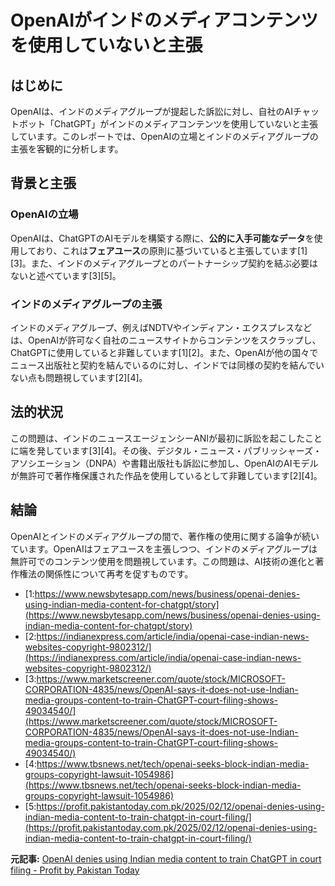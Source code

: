 # OpenAIがインドのメディアコンテンツを使用していないと主張

## はじめに

OpenAIは、インドのメディアグループが提起した訴訟に対し、自社のAIチャットボット「ChatGPT」がインドのメディアコンテンツを使用していないと主張しています。このレポートでは、OpenAIの立場とインドのメディアグループの主張を客観的に分析します。

## 背景と主張

### OpenAIの立場

OpenAIは、ChatGPTのAIモデルを構築する際に、**公的に入手可能なデータ**を使用しており、これは**フェアユース**の原則に基づいていると主張しています[1][3]。また、インドのメディアグループとのパートナーシップ契約を結ぶ必要はないと述べています[3][5]。

### インドのメディアグループの主張

インドのメディアグループ、例えばNDTVやインディアン・エクスプレスなどは、OpenAIが許可なく自社のニュースサイトからコンテンツをスクラップし、ChatGPTに使用していると非難しています[1][2]。また、OpenAIが他の国々でニュース出版社と契約を結んでいるのに対し、インドでは同様の契約を結んでいない点も問題視しています[2][4]。

## 法的状況

この問題は、インドのニュースエージェンシーANIが最初に訴訟を起こしたことに端を発しています[3][4]。その後、デジタル・ニュース・パブリッシャーズ・アソシエーション（DNPA）や書籍出版社も訴訟に参加し、OpenAIのAIモデルが無許可で著作権保護された作品を使用しているとして非難しています[2][4]。

## 結論

OpenAIとインドのメディアグループの間で、著作権の使用に関する論争が続いています。OpenAIはフェアユースを主張しつつ、インドのメディアグループは無許可でのコンテンツ使用を問題視しています。この問題は、AI技術の進化と著作権法の関係性について再考を促すものです。
- [1:https://www.newsbytesapp.com/news/business/openai-denies-using-indian-media-content-for-chatgpt/story](https://www.newsbytesapp.com/news/business/openai-denies-using-indian-media-content-for-chatgpt/story)
- [2:https://indianexpress.com/article/india/openai-case-indian-news-websites-copyright-9802312/](https://indianexpress.com/article/india/openai-case-indian-news-websites-copyright-9802312/)
- [3:https://www.marketscreener.com/quote/stock/MICROSOFT-CORPORATION-4835/news/OpenAI-says-it-does-not-use-Indian-media-groups-content-to-train-ChatGPT-court-filing-shows-49034540/](https://www.marketscreener.com/quote/stock/MICROSOFT-CORPORATION-4835/news/OpenAI-says-it-does-not-use-Indian-media-groups-content-to-train-ChatGPT-court-filing-shows-49034540/)
- [4:https://www.tbsnews.net/tech/openai-seeks-block-indian-media-groups-copyright-lawsuit-1054986](https://www.tbsnews.net/tech/openai-seeks-block-indian-media-groups-copyright-lawsuit-1054986)
- [5:https://profit.pakistantoday.com.pk/2025/02/12/openai-denies-using-indian-media-content-to-train-chatgpt-in-court-filing/](https://profit.pakistantoday.com.pk/2025/02/12/openai-denies-using-indian-media-content-to-train-chatgpt-in-court-filing/)


**元記事:** [OpenAI denies using Indian media content to train ChatGPT in court filing - Profit by Pakistan Today](https://profit.pakistantoday.com.pk/2025/02/12/openai-denies-using-indian-media-content-to-train-chatgpt-in-court-filing/)